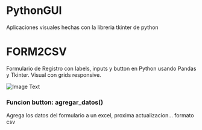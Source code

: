 # PythonGUI
Aplicaciones visuales hechas con la libreria tkinter de python


# FORM2CSV
Formulario de Registro con labels, inputs y button en Python usando Pandas y Tkinter. Visual con grids responsive.

![Image Text](https://github.com/facumruiz/PythonGUI/blob/main/Form2CSV/img/formbuttonlabel.PNG)

### Funcion button: agregar_datos()
Agrega los datos del formulario a un excel, proxima actualizacion... formato csv
